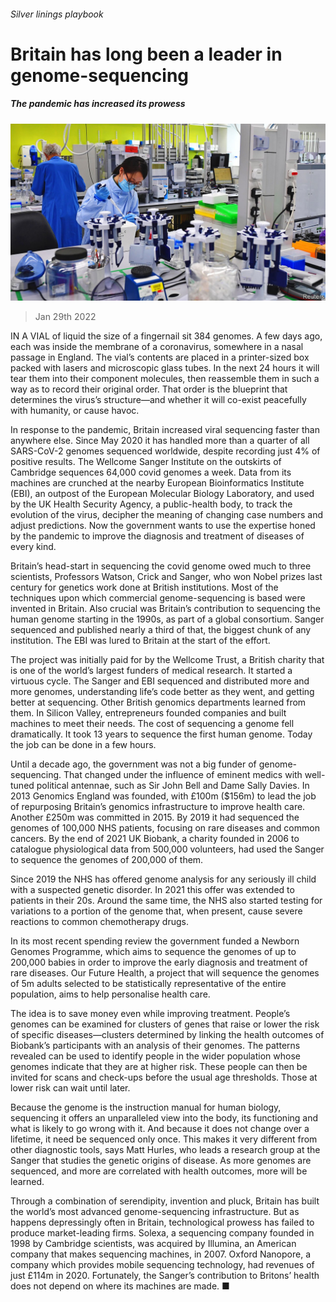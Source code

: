 ###### Silver linings playbook

# Britain has long been a leader in genome-sequencing 

##### The pandemic has increased its prowess 

![image](images/20220129_brp002.jpg) 

> Jan 29th 2022 

IN A VIAL of liquid the size of a fingernail sit 384 genomes. A few days ago, each was inside the membrane of a coronavirus, somewhere in a nasal passage in England. The vial’s contents are placed in a printer-sized box packed with lasers and microscopic glass tubes. In the next 24 hours it will tear them into their component molecules, then reassemble them in such a way as to record their original order. That order is the blueprint that determines the virus’s structure—and whether it will co-exist peacefully with humanity, or cause havoc.

In response to the pandemic, Britain increased viral sequencing faster than anywhere else. Since May 2020 it has handled more than a quarter of all SARS-CoV-2 genomes sequenced worldwide, despite recording just 4% of positive results. The Wellcome Sanger Institute on the outskirts of Cambridge sequences 64,000 covid genomes a week. Data from its machines are crunched at the nearby European Bioinformatics Institute (EBI), an outpost of the European Molecular Biology Laboratory, and used by the UK Health Security Agency, a public-health body, to track the evolution of the virus, decipher the meaning of changing case numbers and adjust predictions. Now the government wants to use the expertise honed by the pandemic to improve the diagnosis and treatment of diseases of every kind.


Britain’s head-start in sequencing the covid genome owed much to three scientists, Professors Watson, Crick and Sanger, who won Nobel prizes last century for genetics work done at British institutions. Most of the techniques upon which commercial genome-sequencing is based were invented in Britain. Also crucial was Britain’s contribution to sequencing the human genome starting in the 1990s, as part of a global consortium. Sanger sequenced and published nearly a third of that, the biggest chunk of any institution. The EBI was lured to Britain at the start of the effort.

The project was initially paid for by the Wellcome Trust, a British charity that is one of the world’s largest funders of medical research. It started a virtuous cycle. The Sanger and EBI sequenced and distributed more and more genomes, understanding life’s code better as they went, and getting better at sequencing. Other British genomics departments learned from them. In Silicon Valley, entrepreneurs founded companies and built machines to meet their needs. The cost of sequencing a genome fell dramatically. It took 13 years to sequence the first human genome. Today the job can be done in a few hours.

Until a decade ago, the government was not a big funder of genome-sequencing. That changed under the influence of eminent medics with well-tuned political antennae, such as Sir John Bell and Dame Sally Davies. In 2013 Genomics England was founded, with £100m ($156m) to lead the job of repurposing Britain’s genomics infrastructure to improve health care. Another £250m was committed in 2015. By 2019 it had sequenced the genomes of 100,000 NHS patients, focusing on rare diseases and common cancers. By the end of 2021 UK Biobank, a charity founded in 2006 to catalogue physiological data from 500,000 volunteers, had used the Sanger to sequence the genomes of 200,000 of them.

Since 2019 the NHS has offered genome analysis for any seriously ill child with a suspected genetic disorder. In 2021 this offer was extended to patients in their 20s. Around the same time, the NHS also started testing for variations to a portion of the genome that, when present, cause severe reactions to common chemotherapy drugs.

In its most recent spending review the government funded a Newborn Genomes Programme, which aims to sequence the genomes of up to 200,000 babies in order to improve the early diagnosis and treatment of rare diseases. Our Future Health, a project that will sequence the genomes of 5m adults selected to be statistically representative of the entire population, aims to help personalise health care.

The idea is to save money even while improving treatment. People’s genomes can be examined for clusters of genes that raise or lower the risk of specific diseases—clusters determined by linking the health outcomes of Biobank’s participants with an analysis of their genomes. The patterns revealed can be used to identify people in the wider population whose genomes indicate that they are at higher risk. These people can then be invited for scans and check-ups before the usual age thresholds. Those at lower risk can wait until later.

Because the genome is the instruction manual for human biology, sequencing it offers an unparalleled view into the body, its functioning and what is likely to go wrong with it. And because it does not change over a lifetime, it need be sequenced only once. This makes it very different from other diagnostic tools, says Matt Hurles, who leads a research group at the Sanger that studies the genetic origins of disease. As more genomes are sequenced, and more are correlated with health outcomes, more will be learned.

Through a combination of serendipity, invention and pluck, Britain has built the world’s most advanced genome-sequencing infrastructure. But as happens depressingly often in Britain, technological prowess has failed to produce market-leading firms. Solexa, a sequencing company founded in 1998 by Cambridge scientists, was acquired by Illumina, an American company that makes sequencing machines, in 2007. Oxford Nanopore, a company which provides mobile sequencing technology, had revenues of just £114m in 2020. Fortunately, the Sanger’s contribution to Britons’ health does not depend on where its machines are made. ■

